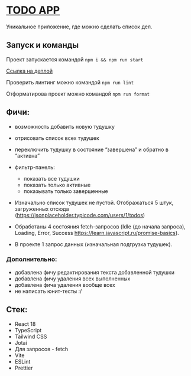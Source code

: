 # [TODO APP](https://todo-h33f.vercel.app/)
Уникальное приложение, где можно сделать список дел.

## Запуск и команды
Проект запускается командой  `npm i && npm run start`

[Ссылка на деплой](https://todo-h33f.vercel.app/)

Проверить линтинг можно командой `npm run lint`

Отформатирова проект можно командой `npm run format`

## Фичи:
 - возможность добавить новую тудушку
 - отрисовать список всех тудушек
 - переключить тудушку в состояние “завершена” и обратно в “активна”
 
 - фильтр-панель:
     - показать все тудушки
     - показать только активные
     - показывать только завершенные
 
 - Изначально список тудушек не пустой. Отображаться 5 штук, загруженных отсюда (https://jsonplaceholder.typicode.com/users/1/todos)
 - Обработаны 4 состояния fetch-запросов (Idle (до начала запроса), Loading, Error, Success https://learn.javascript.ru/promise-basics).
 - В проекте 1 запрос данных (изначальная подгрузка тудушек). 

 ### Дополнительно:
   - добавлена фичу редактирования текста добавленной тудушки
   - добавлена фичу удаления всех выполненных
   - добавлена фича удаления вообще всех
   - не написать юнит-тесты :/
 
 ## Стек:
   - React 18
   - TypeScript
   - Tailwind CSS
   - Jotai
   - Для запросов - fetch
   - Vite
   - ESLint
   - Prettier
 
